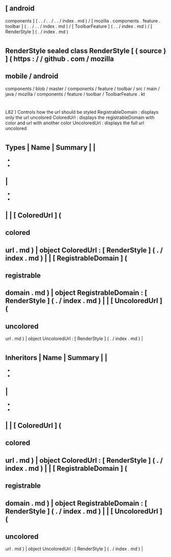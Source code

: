 [
android
-
components
]
(
.
.
/
.
.
/
.
.
/
index
.
md
)
/
[
mozilla
.
components
.
feature
.
toolbar
]
(
.
.
/
.
.
/
index
.
md
)
/
[
ToolbarFeature
]
(
.
.
/
index
.
md
)
/
[
RenderStyle
]
(
.
/
index
.
md
)
#
RenderStyle
sealed
class
RenderStyle
[
(
source
)
]
(
https
:
/
/
github
.
com
/
mozilla
-
mobile
/
android
-
components
/
blob
/
master
/
components
/
feature
/
toolbar
/
src
/
main
/
java
/
mozilla
/
components
/
feature
/
toolbar
/
ToolbarFeature
.
kt
#
L82
)
Controls
how
the
url
should
be
styled
RegistrableDomain
:
displays
only
the
url
uncolored
ColoredUrl
:
displays
the
registrableDomain
with
color
and
url
with
another
color
UncoloredUrl
:
displays
the
full
url
uncolored
#
#
#
Types
|
Name
|
Summary
|
|
-
-
-
|
-
-
-
|
|
[
ColoredUrl
]
(
-
colored
-
url
.
md
)
|
object
ColoredUrl
:
[
RenderStyle
]
(
.
/
index
.
md
)
|
|
[
RegistrableDomain
]
(
-
registrable
-
domain
.
md
)
|
object
RegistrableDomain
:
[
RenderStyle
]
(
.
/
index
.
md
)
|
|
[
UncoloredUrl
]
(
-
uncolored
-
url
.
md
)
|
object
UncoloredUrl
:
[
RenderStyle
]
(
.
/
index
.
md
)
|
#
#
#
Inheritors
|
Name
|
Summary
|
|
-
-
-
|
-
-
-
|
|
[
ColoredUrl
]
(
-
colored
-
url
.
md
)
|
object
ColoredUrl
:
[
RenderStyle
]
(
.
/
index
.
md
)
|
|
[
RegistrableDomain
]
(
-
registrable
-
domain
.
md
)
|
object
RegistrableDomain
:
[
RenderStyle
]
(
.
/
index
.
md
)
|
|
[
UncoloredUrl
]
(
-
uncolored
-
url
.
md
)
|
object
UncoloredUrl
:
[
RenderStyle
]
(
.
/
index
.
md
)
|
